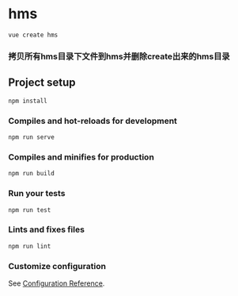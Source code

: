# hms

```
vue create hms
```
### 拷贝所有hms目录下文件到hms并删除create出来的hms目录

## Project setup
```
npm install
```

### Compiles and hot-reloads for development
```
npm run serve
```

### Compiles and minifies for production
```
npm run build
```

### Run your tests
```
npm run test
```

### Lints and fixes files
```
npm run lint
```

### Customize configuration
See [Configuration Reference](https://cli.vuejs.org/zh/config/#%E5%85%A8%E5%B1%80-cli-%E9%85%8D%E7%BD%AE).
